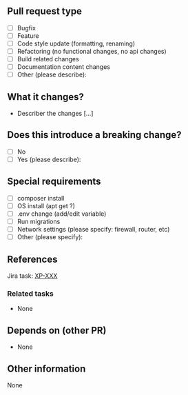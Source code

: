 ## Pull request type
- [ ] Bugfix
- [ ] Feature
- [ ] Code style update (formatting, renaming)
- [ ] Refactoring (no functional changes, no api changes)
- [ ] Build related changes
- [ ] Documentation content changes
- [ ] Other (please describe):

## What it changes?
- Describer the changes [...]

## Does this introduce a breaking change?
- [ ] No
- [ ] Yes (please describe):

## Special requirements
- [ ] composer install
- [ ] OS install (apt get ?)
- [ ] .env change (add/edit variable)
- [ ] Run migrations
- [ ] Network settings (please specify: firewall, router, etc)
- [ ] Other (please specify):

## References
Jira task: [XP-XXX](https://xgrow.atlassian.net/browse/XP-XXX)

### Related tasks
- None

## Depends on (other PR)
- None

## Other information
None
